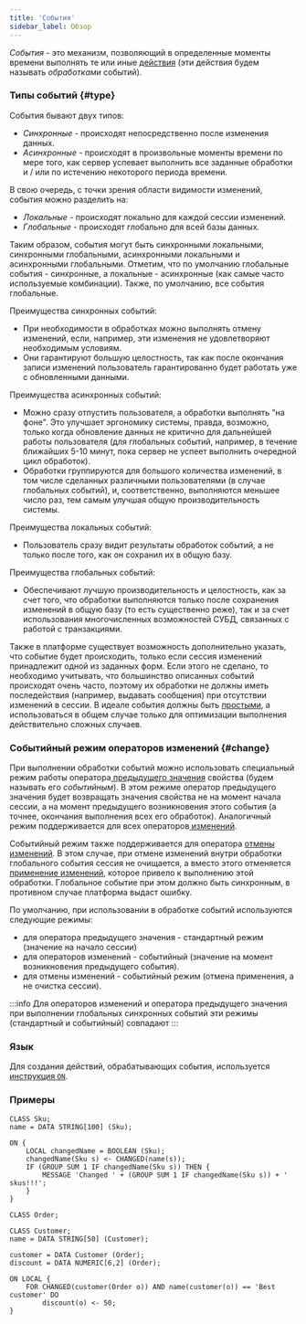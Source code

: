 ```yaml
---
title: 'События'
sidebar_label: Обзор
---
```


*События* - это механизм, позволяющий в определенные моменты времени выполнять те или иные [действия](Actions.md) (эти действия будем называть *обработками* событий).

### Типы событий {#type}

События бывают двух типов:

-   *Синхронные* - происходят непосредственно после изменения данных.
-   *Асинхронные* - происходят в произвольные моменты времени по мере того, как сервер успевает выполнить все заданные обработки и / или по истечению некоторого периода времени.

В свою очередь, с точки зрения области видимости изменений, события можно разделить на:

-   *Локальные* - происходят локально для каждой сессии изменений.
-   *Глобальные* - происходят глобально для всей базы данных.

Таким образом, события могут быть синхронными локальными, синхронными глобальными, асинхронными локальными и асинхронными глобальными. Отметим, что по умолчанию глобальные события - синхронные, а локальные - асинхронные (как самые часто используемые комбинации). Также, по умолчанию, все события глобальные.

Преимущества синхронных событий:

-   При необходимости в обработках можно выполнять отмену изменений, если, например, эти изменения не удовлетворяют необходимым условиям.
-   Они гарантируют большую целостность, так как после окончания записи изменений пользователь гарантированно будет работать уже с обновленными данными.

Преимущества асинхронных событий:

-   Можно сразу отпустить пользователя, а обработки выполнять "на фоне". Это улучшает эргономику системы, правда, возможно, только когда обновление данных не критично для дальнейшей работы пользователя (для глобальных событий, например, в течение ближайших 5-10 минут, пока сервер не успеет выполнить очередной цикл обработок).
-   Обработки группируются для большого количества изменений, в том числе сделанных различными пользователями (в случае глобальных событий), и, соответственно, выполняются меньшее число раз, тем самым улучшая общую производительность системы.

Преимущества локальных событий:

-   Пользователь сразу видит результаты обработок событий, а не только после того, как он сохранил их в общую базу.

Преимущества глобальных событий:

-   Обеспечивают лучшую производительность и целостность, как за счет того, что обработки выполняются только после сохранения изменений в общую базу (то есть существенно реже), так и за счет использования многочисленных возможностей СУБД, связанных с работой с транзакциями.

Также в платформе существует возможность дополнительно указать, что событие будет происходить, только если сессия изменений принадлежит одной из заданных форм. Если этого не сделано, то необходимо учитывать, что большинство описанных событий происходят очень часто, поэтому их обработки не должны иметь последействия (например, выдавать сообщения) при отсутствии изменений в сессии. В идеале события должны быть [простыми](Simple_event.md), а использоваться в общем случае только для оптимизации выполнения действительно сложных случаев.

### Событийный режим операторов изменений {#change}

При выполнении обработки событий можно использовать специальный режим работы оператора[ предыдущего значения](Previous_value_PREV_.md) свойства (будем называть его *событийным*). В этом режиме оператор предыдущего значения будет возвращать значения свойства не на момент начала сессии, а на момент предыдущего возникновения этого события (а точнее, окончания выполнения всех его обработок). Аналогичный режим поддерживается для всех операторов[ изменений](Change_operators_SET_CHANGED_..._.md).

Событийный режим также поддерживается для оператора [отмены изменений](Cancel_changes_CANCEL_.md). В этом случае, при отмене изменений внутри обработки глобального события сессия не очищается, а вместо этого отменяется [применение изменений](Apply_changes_APPLY_.md), которое привело к выполнению этой обработки.  Глобальное событие при этом должно быть синхронным, в противном случае платформа выдаст ошибку.

По умолчанию, при использовании в обработке событий используются следующие режимы:

-   для оператора предыдущего значения - стандартный режим (значение на начало сессии)
-   для операторов изменений - событийный (значение на момент возникновения предыдущего события). 
-   для отмены изменений - событийный режим (отмена применения, а не очистка сессии).


:::info
Для операторов изменений и оператора предыдущего значения при выполнении глобальных синхронных событий эти режимы (стандартный и событийный) совпадают
:::

### Язык

Для создания действий, обрабатывающих события, используется [инструкция `ON`](ON_instruction.md).

### Примеры

```lsf
CLASS Sku;
name = DATA STRING[100] (Sku);

ON {
    LOCAL changedName = BOOLEAN (Sku);
    changedName(Sku s) <- CHANGED(name(s));
    IF (GROUP SUM 1 IF changedName(Sku s)) THEN {
        MESSAGE 'Changed ' + (GROUP SUM 1 IF changedName(Sku s)) + ' skus!!!';
    }
}

CLASS Order;

CLASS Customer;
name = DATA STRING[50] (Customer);

customer = DATA Customer (Order);
discount = DATA NUMERIC[6,2] (Order);

ON LOCAL {
    FOR CHANGED(customer(Order o)) AND name(customer(o)) == 'Best customer' DO
        discount(o) <- 50;
}
```

 
